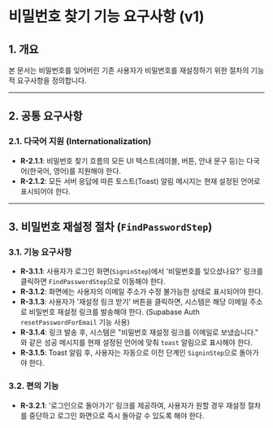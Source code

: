 # 비밀번호 찾기 기능 요구사항 (v1)

## 1. 개요
본 문서는 비밀번호를 잊어버린 기존 사용자가 비밀번호를 재설정하기 위한 절차의 기능적 요구사항을 정의합니다.

---

## 2. 공통 요구사항

### 2.1. 다국어 지원 (Internationalization)
- **R-2.1.1**: 비밀번호 찾기 흐름의 모든 UI 텍스트(레이블, 버튼, 안내 문구 등)는 다국어(한국어, 영어)를 지원해야 한다.
- **R-2.1.2**: 모든 서버 응답에 따른 토스트(Toast) 알림 메시지는 현재 설정된 언어로 표시되어야 한다.

---

## 3. 비밀번호 재설정 절차 (`FindPasswordStep`)

### 3.1. 기능 요구사항
- **R-3.1.1**: 사용자가 로그인 화면(`SigninStep`)에서 '비밀번호를 잊으셨나요?' 링크를 클릭하면 `FindPasswordStep`으로 이동해야 한다.
- **R-3.1.2**: 화면에는 사용자의 이메일 주소가 수정 불가능한 상태로 표시되어야 한다.
- **R-3.1.3**: 사용자가 '재설정 링크 받기' 버튼을 클릭하면, 시스템은 해당 이메일 주소로 비밀번호 재설정 링크를 발송해야 한다. (Supabase Auth `resetPasswordForEmail` 기능 사용)
- **R-3.1.4**: 링크 발송 후, 시스템은 "비밀번호 재설정 링크를 이메일로 보냈습니다." 와 같은 성공 메시지를 현재 설정된 언어에 맞춰 `toast` 알림으로 표시해야 한다.
- **R-3.1.5**: Toast 알림 후, 사용자는 자동으로 이전 단계인 `SigninStep`으로 돌아가야 한다.

### 3.2. 편의 기능
- **R-3.2.1**: '로그인으로 돌아가기' 링크를 제공하여, 사용자가 원할 경우 재설정 절차를 중단하고 로그인 화면으로 즉시 돌아갈 수 있도록 해야 한다. 